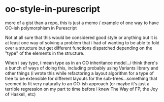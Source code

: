 # oo-style-in-purescript

more of a gist than a repo, this is just a memo / example of one way to have OO-ish polymorphism in Purescript

Not at all sure that this would be considered good style or anything but it is at least one way of solving a problem that i had of wanting to be able to fold over a structure but get different functions dispatched depending on the "type" of the elements in the structure.

When i say type, i mean type as in an OO inheritance model...i think there's a bunch of ways of doing this, including probably using Variants library and other things (i wrote this while refactoring a layout algorithm for a type of tree to be extensible for different layouts for the sub-trees...something that seemed to fit very naturally to an OO-ish approach (or maybe it's just a terrible regression on my part to time before i knew The Way of FP, the Joy of Haskell, etc)
